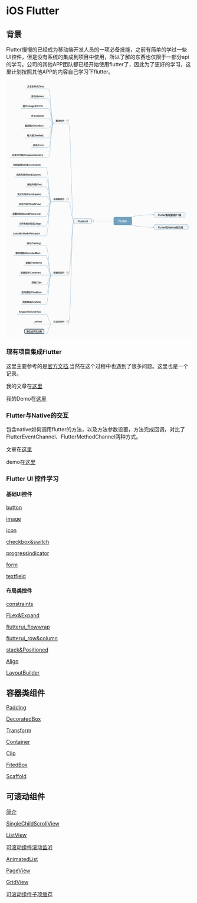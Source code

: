 # iOS Flutter

## 背景

Flutter慢慢的已经成为移动端开发人员的一项必备技能，之前有简单的学过一些UI控件，但是没有系统的集成到项目中使用，所以了解的东西也仅限于一部分api的学习。公司的其他APP团队都已经开始使用flutter了，因此为了更好的学习，这里计划按照其他APP的内容自己学习下flutter。

![学习路线图](https://github.com/LeeWongSnail/FlutterLearning/raw/main/res/Flutter.png)

### 现有项目集成Flutter

这里主要参考的是[官方文档](https://flutter.cn/docs/development/add-to-app/ios/add-flutter-screen),当然在这个过程中也遇到了很多问题。这里也是一个记录。

我的文章在[这里](https://github.com/LeeWongSnail/FlutterLearning/blob/main/Flutter%E9%9B%86%E6%88%90/flutter-nativeJumpFlutter.md)

我的Demo在[这里](https://github.com/LeeWongSnail/FlutterLearning/tree/main/Demo/FlutterDemo)

### Flutter与Native的交互

包含native如何调用flutter的方法，以及方法参数设置，方法完成回调，对比了FlutterEventChannel、FlutterMethodChannel两种方式。

文章在[这里](https://github.com/LeeWongSnail/FlutterLearning/blob/main/Flutter%E4%B8%8ENative%E7%9A%84%E4%BA%A4%E4%BA%92/flutter-nativeinteraction.md)

demo在[这里](https://github.com/LeeWongSnail/FlutterLearning/tree/main/Demo/FlutterDemo)

### Flutter UI 控件学习

#### 基础UI控件

[button](https://github.com/LeeWongSnail/FlutterLearning/blob/main/FlutterUI/flutterui-button.md)

[image](https://github.com/LeeWongSnail/FlutterLearning/blob/main/FlutterUI/flutter-image.md)

[icon](https://github.com/LeeWongSnail/FlutterLearning/blob/main/FlutterUI/flutterui_icon.md)

[checkbox&switch](https://github.com/LeeWongSnail/FlutterLearning/blob/main/FlutterUI/flutterui_checkbox%26switch.md)

[progressindicator](https://github.com/LeeWongSnail/FlutterLearning/blob/main/FlutterUI/flutterui_progressindicator.md)

[form](https://github.com/LeeWongSnail/FlutterLearning/blob/main/FlutterUI/flutterui_form.md)

[textfield](https://github.com/LeeWongSnail/FlutterLearning/blob/main/FlutterUI/flutterui_textfield.md)

#### 布局类控件

[constraints](https://github.com/LeeWongSnail/FlutterLearning/blob/main/FlutterUI/Constraints.md)

[FLex&Expand](https://github.com/LeeWongSnail/FlutterLearning/blob/main/FlutterUI/FLex%26Expand.md)

[flutterui_flowwrap](https://github.com/LeeWongSnail/FlutterLearning/blob/main/FlutterUI/flutterui_flowwrap.md)

[flutterui_row&column](https://github.com/LeeWongSnail/FlutterLearning/blob/main/FlutterUI/flutterui_row%26column.md)

[stack&Positioned](https://github.com/LeeWongSnail/FlutterLearning/blob/main/FlutterUI/stack%26Positioned.md)

[Align](https://github.com/LeeWongSnail/FlutterLearning/blob/main/FlutterUI/flutterui_align.md)

[LayoutBuilder](https://github.com/LeeWongSnail/FlutterLearning/blob/main/FlutterUI/flutterui_LayoutBuilder.md)

## 容器类组件

[Padding](https://github.com/LeeWongSnail/FlutterLearning/blob/main/FlutterUI/flutterui_padding.md)

[DecoratedBox](https://github.com/LeeWongSnail/FlutterLearning/blob/main/FlutterUI/flutterui_decorationbox.md)

[Transform](https://github.com/LeeWongSnail/FlutterLearning/blob/main/FlutterUI/flutterui_transform.md)

[Container](https://github.com/LeeWongSnail/FlutterLearning/blob/main/FlutterUI/flutterui_container.md)


[Clip](https://github.com/LeeWongSnail/FlutterLearning/blob/main/FlutterUI/flutterui_clip.md)

[FitedBox](https://github.com/LeeWongSnail/FlutterLearning/blob/main/FlutterUI/flutterui_fitbox.md)

[Scaffold](https://github.com/LeeWongSnail/FlutterLearning/blob/main/FlutterUI/flutterui_scaffold.md)

## 可滚动组件
[简介](https://github.com/LeeWongSnail/FlutterLearning/blob/main/FlutterUI/flutterui_scrollcomponent.md)

[SingleChildScrollView](https://github.com/LeeWongSnail/FlutterLearning/blob/main/FlutterUI/flutterui_singlescrollview.md)

[ListView](https://github.com/LeeWongSnail/FlutterLearning/blob/main/FlutterUI/flutterui_listview.md)

[可滚动组件滚动监听](https://github.com/LeeWongSnail/FlutterLearning/blob/main/FlutterUI/scrolllistener.md)

[AnimatedList](https://github.com/LeeWongSnail/FlutterLearning/blob/main/FlutterUI/AnimatedList.md)

[PageView](https://github.com/LeeWongSnail/FlutterLearning/blob/main/FlutterUI/flutterui_pageview.md)

[GridView](https://github.com/LeeWongSnail/FlutterLearning/blob/main/FlutterUI/flutter_gridview.md)

[可滚动组件子项缓存](https://github.com/LeeWongSnail/FlutterLearning/blob/main/FlutterUI/flutterui_listviewcache.md)
